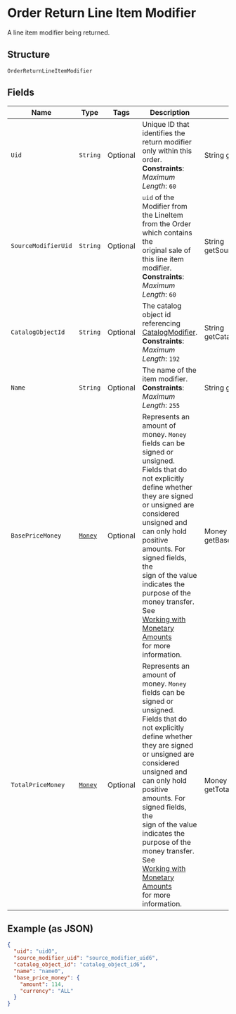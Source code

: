 
# Order Return Line Item Modifier

A line item modifier being returned.

## Structure

`OrderReturnLineItemModifier`

## Fields

| Name | Type | Tags | Description | Getter |
|  --- | --- | --- | --- | --- |
| `Uid` | `String` | Optional | Unique ID that identifies the return modifier only within this order.<br>**Constraints**: *Maximum Length*: `60` | String getUid() |
| `SourceModifierUid` | `String` | Optional | `uid` of the Modifier from the LineItem from the Order which contains the<br>original sale of this line item modifier.<br>**Constraints**: *Maximum Length*: `60` | String getSourceModifierUid() |
| `CatalogObjectId` | `String` | Optional | The catalog object id referencing [CatalogModifier](#type-catalogmodifier).<br>**Constraints**: *Maximum Length*: `192` | String getCatalogObjectId() |
| `Name` | `String` | Optional | The name of the item modifier.<br>**Constraints**: *Maximum Length*: `255` | String getName() |
| `BasePriceMoney` | [`Money`](/doc/models/money.md) | Optional | Represents an amount of money. `Money` fields can be signed or unsigned.<br>Fields that do not explicitly define whether they are signed or unsigned are<br>considered unsigned and can only hold positive amounts. For signed fields, the<br>sign of the value indicates the purpose of the money transfer. See<br>[Working with Monetary Amounts](https://developer.squareup.com/docs/build-basics/working-with-monetary-amounts)<br>for more information. | Money getBasePriceMoney() |
| `TotalPriceMoney` | [`Money`](/doc/models/money.md) | Optional | Represents an amount of money. `Money` fields can be signed or unsigned.<br>Fields that do not explicitly define whether they are signed or unsigned are<br>considered unsigned and can only hold positive amounts. For signed fields, the<br>sign of the value indicates the purpose of the money transfer. See<br>[Working with Monetary Amounts](https://developer.squareup.com/docs/build-basics/working-with-monetary-amounts)<br>for more information. | Money getTotalPriceMoney() |

## Example (as JSON)

```json
{
  "uid": "uid0",
  "source_modifier_uid": "source_modifier_uid6",
  "catalog_object_id": "catalog_object_id6",
  "name": "name0",
  "base_price_money": {
    "amount": 114,
    "currency": "ALL"
  }
}
```

